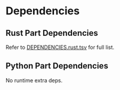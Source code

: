 # Dependencies

## Rust Part Dependencies

Refer to [DEPENDENCIES.rust.tsv](./DEPENDENCIES.rust.tsv) for full list.

## Python Part Dependencies

No runtime extra deps.
